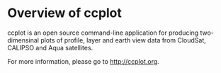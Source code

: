 Overview of ccplot
==================

ccplot is an open source command-line application for producing
two-dimensinal plots of profile, layer and earth view data
from CloudSat, CALIPSO and Aqua satellites.

For more information, please go to http://ccplot.org.

